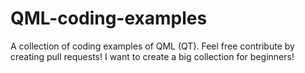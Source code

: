 # QML-coding-examples
A collection of coding examples of QML (QT). Feel free contribute by creating pull requests! I want to create a big collection for beginners!
